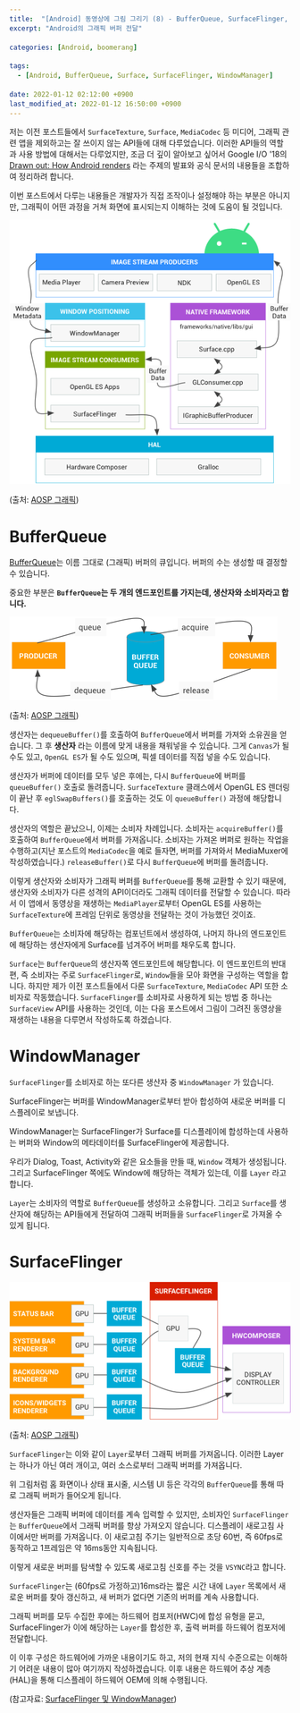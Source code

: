 ```yaml
---
title:  "[Android] 동영상에 그림 그리기 (8) - BufferQueue, SurfaceFlinger, WindowManager"
excerpt: "Android의 그래픽 버퍼 전달"

categories: [Android, boomerang]

tags:
  - [Android, BufferQueue, Surface, SurfaceFlinger, WindowManager]
 
date: 2022-01-12 02:12:00 +0900
last_modified_at: 2022-01-12 16:50:00 +0900
---
```


저는 이전 포스트들에서 `SurfaceTexture`, `Surface`, `MediaCodec` 등 미디어, 그래픽 관련 앱을 제외하고는 잘 쓰이지 않는 API들에 대해 다루었습니다. 이러한 API들의 역할과 사용 방법에 대해서는 다루었지만, 조금 더 깊이 알아보고 싶어서 Google I/O '18의 [Drawn out: How Android renders](https://www.youtube.com/watch?v=zdQRIYOST64) 라는 주제의 발표와 공식 문서의 내용들을 조합하여 정리하려 합니다.

이번 포스트에서 다루는 내용들은 개발자가 직접 조작이나 설정해야 하는 부분은 아니지만, 그래픽이 어떤 과정을 거쳐 화면에 표시되는지 이해하는 것에 도움이 될 것입니다.

![arch](/assets/img/video_memo_8/arch.png)

(출처: [AOSP 그래픽](https://source.android.com/devices/graphics))

# BufferQueue

[BufferQueue](https://source.android.com/devices/graphics/arch-bq-gralloc)는 이름 그대로 (그래픽) 버퍼의 큐입니다. 버퍼의 수는 생성할 때 결정할 수 있습니다.

중요한 부분은 **`BufferQueue`는 두 개의 엔드포인트를 가지는데, 생산자와 소비자라고 합니다.**

![bufferqueue](/assets/img/video_memo_8/bufferqueue.png)

(출처: [AOSP 그래픽](https://source.android.com/devices/graphics))

생산자는 `dequeueBuffer()`를 호출하여 `BufferQueue`에서 버퍼를 가져와 소유권을 얻습니다. 그 후 **생산자** 라는 이름에 맞게 내용을 채워넣을 수 있습니다. 그게 `Canvas`가 될 수도 있고, `OpenGL ES`가 될 수도 있으며, 픽셀 데이터를 직접 넣을 수도 있습니다.

생산자가 버퍼에 데이터를 모두 넣은 후에는, 다시 `BufferQueue`에 버퍼를 `queueBuffer()` 호출로 돌려줍니다. `SurfaceTexture` 클래스에서 OpenGL ES 렌더링이 끝난 후 `eglSwapBuffers()`를 호출하는 것도 이 `queueBuffer()` 과정에 해당합니다.

생산자의 역할은 끝났으니, 이제는 소비자 차례입니다. 소비자는 `acquireBuffer()`를 호출하여 `BufferQueue`에서 버퍼를 가져옵니다. 소비자는 가져온 버퍼로 원하는 작업을 수행하고(지난 포스트의 `MediaCodec`을 예로 들자면, 버퍼를 가져와서 MediaMuxer에 작성하였습니다.) `releaseBuffer()`로 다시 `BufferQueue`에 버퍼를 돌려줍니다.

이렇게 생산자와 소비자가 그래픽 버퍼를 `BufferQueue`를 통해 교환할 수 있기 때문에, 생산자와 소비자가 다른 성격의 API이더라도 그래픽 데이터를 전달할 수 있습니다. 따라서 이 앱에서 동영상을 재생하는 `MediaPlayer`로부터 OpenGL ES를 사용하는 `SurfaceTexture`에 프레임 단위로 동영상을 전달하는 것이 가능했던 것이죠.

`BufferQueue`는 소비자에 해당하는 컴포넌트에서 생성하여, 나머지 하나의 엔드포인트에 해당하는 생산자에게 Surface를 넘겨주어 버퍼를 채우도록 합니다.

<!-- 그리고 이것이 Android의 Surface Compositor가 작동하는 방식입니다. -->

`Surface`는 `BufferQueue`의 생산자쪽 엔드포인트에 해당합니다. 이 엔드포인트의 반대편, 즉 소비자는 주로 `SurfaceFlinger`로, `Window`들을 모아 화면을 구성하는 역할을 합니다. 하지만 제가 이전 포스트들에서 다룬 `SurfaceTexture`, `MediaCodec` API 또한 소비자로 작동했습니다. `SurfaceFlinger`를 소비자로 사용하게 되는 방법 중 하나는 `SurfaceView` API를 사용하는 것인데, 이는 다음 포스트에서 그림이 그려진 동영상을 재생하는 내용을 다루면서 작성하도록 하겠습니다.

# WindowManager

`SurfaceFlinger`를 소비자로 하는 또다른 생산자 중 `WindowManager` 가 있습니다.

SurfaceFlinger는 버퍼를 WindowManager로부터 받아 합성하여 새로운 버퍼를 디스플레이로 보냅니다.

WindowManager는 SurfaceFlinger가 Surface를 디스플레이에 합성하는데 사용하는 버퍼와 Window의 메타데이터를 SurfaceFlinger에 제공합니다.

우리가 Dialog, Toast, Activity와 같은 요소들을 만들 때, `Window` 객체가 생성됩니다. 그리고 SurfaceFlinger 쪽에도 Window에 해당하는 객체가 있는데, 이를 `Layer` 라고 합니다.

`Layer`는 소비자의 역할로 `BufferQueue`를 생성하고 소유합니다. 그리고 `Surface`를 생산자에 해당하는 API들에게 전달하여 그래픽 버퍼들을 `SurfaceFlinger`로 가져올 수 있게 됩니다.

# SurfaceFlinger

![surfaceflinger](/assets/img/video_memo_8/surfaceflinger.png)

(출처: [AOSP 그래픽](https://source.android.com/devices/graphics))

`SurfaceFlinger`는 이와 같이 `Layer`로부터 그래픽 버퍼를 가져옵니다. 이러한 Layer는 하나가 아닌 여러 개이고, 여러 소스로부터 그래픽 버퍼를 가져옵니다.

위 그림처럼 홈 화면이나 상태 표시줄, 시스템 UI 등은 각각의 `BufferQueue`를 통해 따로 그래픽 버퍼가 들어오게 됩니다.

생산자들은 그래픽 버퍼에 데이터를 계속 입력할 수 있지만, 소비자인 `SurfaceFlinger`는 `BufferQueue`에서 그래픽 버퍼를 항상 가져오지 않습니다. 디스플레이 새로고침 사이에서만 버퍼를 가져옵니다. 이 새로고침 주기는 일반적으로 초당 60번, 즉 60fps로 동작하고 1프레임은 약 16ms동안 지속됩니다.

이렇게 새로운 버퍼를 탐색할 수 있도록 새로고침 신호를 주는 것을 `VSYNC`라고 합니다.

`SurfaceFlinger`는 (60fps로 가정하고)16ms라는 짧은 시간 내에 `Layer` 목록에서 새로운 버퍼를 찾아 갱신하고, 새 버퍼가 없다면 기존의 버퍼를 계속 사용합니다.

그래픽 버퍼를 모두 수집한 후에는 하드웨어 컴포저(HWC)에 합성 유형을 묻고, SurfaceFlinger가 이에 해당하는 `Layer`를 합성한 후, 출력 버퍼를 하드웨어 컴포저에 전달합니다.

이 이후 구성은 하드웨어에 가까운 내용이기도 하고, 저의 현재 지식 수준으로는 이해하기 어려운 내용이 많아 여기까지 작성하겠습니다. 이후 내용은 하드웨어 추상 계층(HAL)을 통해 디스플레이 하드웨어 OEM에 의해 수행됩니다.

(참고자료: [SurfaceFlinger 및 WindowManager](https://source.android.com/devices/graphics/surfaceflinger-windowmanager))